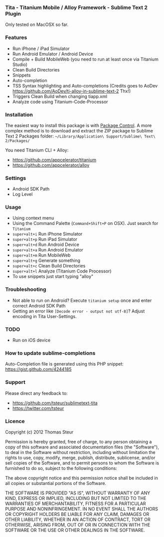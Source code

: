 ### Tita - Titanium Mobile / Alloy Framework - Sublime Text 2 Plugin

Only tested on MacOSX so far.

### Features
 * Run iPhone / iPad Simulator
 * Run Android Emulator / Android Device
 * Compile + Build MobileWeb (you need to run at least once via Titanium Studio)
 * Clean Build Directories
 * Snippets
 * Auto-completion
 * TSS Syntax highlighting and Auto-completions (Credits goes to AoDev https://github.com/AoDev/ti-alloy-in-sublime-text-2 Thx!)
 * Triggers Clean Build when changing tiapp.xml
 * Analyze code using Titanium-Code-Processor

### Installation

The easiest way to install this package is with [Package Control](http://wbond.net/sublime_packages/package_control). A more complex method is to download and extract the ZIP package to Sublime Text 2 Packages folder:
`~/Library/Application\ Support/Sublime\ Text\ 2/Packages/`

You need Titanium CLI + Alloy:
 * https://github.com/appcelerator/titanium
 * https://github.com/appcelerator/alloy

### Settings
 * Android SDK Path
 * Log Level

### Usage
 * Using context menu
 * Using the Command Palette (`Command+Shift+P` on OSX). Just search for `Titanium`
 * `super+alt+i` Run iPhone Simulator
 * `super+alt+p` Run iPad Simulator
 * `super+alt+d` Run Android Device
 * `super+alt+a` Run Android Emulator
 * `super+alt+m` Run MobileWeb
 * `super+alt+g` Generate something
 * `super+alt+c` Clean Build Directories
 * `super+alt+l` Analyze (Titanium Code Processor)
 * To use snippets just start typing "alloy"

### Troubleshooting
* Not able to run on Android? Execute `titanium setup` once and enter correct Android SDK Path
* Getting an error like `[Decode error - output not utf-8]`? Adjust encoding in Tita User-Settings.

### TODO
 * Run on iOS device

### How to update sublime-completions
Auto-Completion file is generated using this PHP snippet: https://gist.github.com/4244185

### Support
Please direct any feedback to:
* https://github.com/tsteur/sublimetext-tita
* https://twitter.com/tsteur

### Licence
Copyright (c) 2012 Thomas Steur

Permission is hereby granted, free of charge, to any person obtaining a copy of this software and associated documentation files (the "Software"), to deal in the Software without restriction, including without limitation the rights to use, copy, modify, merge, publish, distribute, sublicense, and/or sell copies of the Software, and to permit persons to whom the Software is furnished to do so, subject to the following conditions:

The above copyright notice and this permission notice shall be included in all copies or substantial portions of the Software.

THE SOFTWARE IS PROVIDED "AS IS", WITHOUT WARRANTY OF ANY KIND, EXPRESS OR IMPLIED, INCLUDING BUT NOT LIMITED TO THE WARRANTIES OF MERCHANTABILITY, FITNESS FOR A PARTICULAR PURPOSE AND NONINFRINGEMENT. IN NO EVENT SHALL THE AUTHORS OR COPYRIGHT HOLDERS BE LIABLE FOR ANY CLAIM, DAMAGES OR OTHER LIABILITY, WHETHER IN AN ACTION OF CONTRACT, TORT OR OTHERWISE, ARISING FROM, OUT OF OR IN CONNECTION WITH THE SOFTWARE OR THE USE OR OTHER DEALINGS IN THE SOFTWARE.
